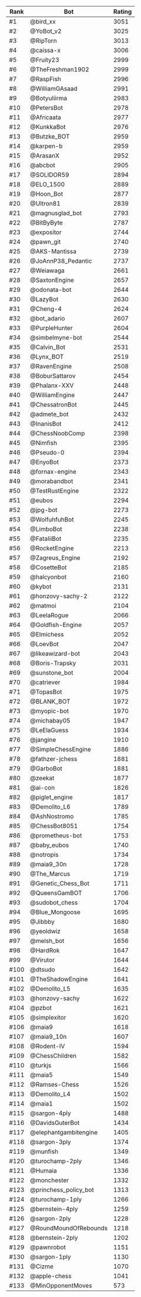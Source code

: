 Rank|Bot|Rating
---|---|---
#1|@bird_xx|3051
#2|@YoBot_v2|3025
#3|@RipTorn|3013
#4|@caissa-x|3006
#5|@Fruity23|2999
#6|@TheFreshman1902|2999
#7|@RaspFish|2996
#8|@WilliamGAsaad|2991
#9|@Botyuliirma|2983
#10|@PetersBot|2978
#11|@Africaata|2977
#12|@KunkkaBot|2976
#13|@Butzke_BOT|2959
#14|@karpen-b|2959
#15|@ArasanX|2952
#16|@abcbot|2905
#17|@SOLIDOR59|2894
#18|@ELO_1500|2889
#19|@Hoon_Bot|2877
#20|@Ultron81|2839
#21|@magnusglad_bot|2793
#22|@BitByByte|2787
#23|@expositor|2744
#24|@pawn_git|2740
#25|@AKS-Mantissa|2739
#26|@JoAnnP38_Pedantic|2737
#27|@Weiawaga|2661
#28|@SaxtonEngine|2657
#29|@odonata-bot|2644
#30|@LazyBot|2630
#31|@Cheng-4|2624
#32|@bot_adario|2607
#33|@PurpleHunter|2604
#34|@simbelmyne-bot|2544
#35|@Calvin_Bot|2531
#36|@Lynx_BOT|2519
#37|@RavenEngine|2508
#38|@BoburSattarov|2454
#39|@Phalanx-XXV|2448
#40|@WilliamEngine|2447
#41|@ChessatronBot|2445
#42|@admete_bot|2432
#43|@InanisBot|2412
#44|@ChessNoobComp|2398
#45|@Nimfish|2395
#46|@Pseudo-0|2394
#47|@EnyoBot|2373
#48|@fornax-engine|2343
#49|@morabandbot|2341
#50|@TestRustEngine|2322
#51|@eubos|2294
#52|@jpg-bot|2273
#53|@WolfuhfuhBot|2245
#54|@LimboBot|2238
#55|@FataliiBot|2235
#56|@RocketEngine|2213
#57|@Zagreus_Engine|2192
#58|@CosetteBot|2185
#59|@halcyonbot|2160
#60|@kybot|2131
#61|@honzovy-sachy-2|2122
#62|@matmoi|2104
#63|@LeelaRogue|2066
#64|@Goldfish-Engine|2057
#65|@Elmichess|2052
#66|@LoevBot|2047
#67|@likeawizard-bot|2043
#68|@Boris-Trapsky|2031
#69|@sunstone_bot|2004
#70|@catriever|1984
#71|@TopasBot|1975
#72|@BLANK_BOT|1972
#73|@myopic-bot|1970
#74|@michabay05|1947
#75|@LeElaGuess|1934
#76|@jangine|1910
#77|@SimpleChessEngine|1886
#78|@fathzer-jchess|1881
#79|@GarboBot|1881
#80|@zeekat|1877
#81|@ai-con|1826
#82|@piglet_engine|1817
#83|@Demolito_L6|1789
#84|@AshNostromo|1785
#85|@ChessBot8051|1754
#86|@prometheus-bot|1753
#87|@baby_eubos|1740
#88|@notropis|1734
#89|@maia9_30n|1728
#90|@The_Marcus|1719
#91|@Genetic_Chess_Bot|1711
#92|@QueensGamBOT|1706
#93|@sudobot_chess|1704
#94|@Blue_Mongoose|1695
#95|@Jibbby|1680
#96|@yeoldwiz|1658
#97|@melsh_bot|1656
#98|@HardRok|1647
#99|@Virutor|1644
#100|@dtsudo|1642
#101|@TheShadowEngine|1641
#102|@Demolito_L5|1635
#103|@honzovy-sachy|1622
#104|@pzbot|1621
#105|@simplexitor|1620
#106|@maia9|1618
#107|@maia9_10n|1607
#108|@Rodent-IV|1594
#109|@ChessChildren|1582
#110|@turkjs|1566
#111|@maia5|1549
#112|@Ramses-Chess|1526
#113|@Demolito_L4|1502
#114|@maia1|1502
#115|@sargon-4ply|1488
#116|@DavidsGuterBot|1434
#117|@elephantgambitengine|1405
#118|@sargon-3ply|1374
#119|@munfish|1349
#120|@turochamp-2ply|1346
#121|@Humaia|1336
#122|@monchester|1332
#123|@princhess_policy_bot|1313
#124|@turochamp-1ply|1266
#125|@bernstein-4ply|1259
#126|@sargon-2ply|1228
#127|@RoundMoundOfRebounds|1218
#128|@bernstein-2ply|1202
#129|@pawnrobot|1151
#130|@sargon-1ply|1130
#131|@Cizme|1070
#132|@apple-chess|1041
#133|@MinOpponentMoves|573

